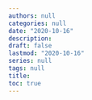 ```yaml
---
authors: null
categories: null
date: "2020-10-16"
description: 
draft: false
lastmod: "2020-10-16"
series: null
tags: null
title: 
toc: true
---
```




<!--more-->

